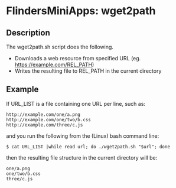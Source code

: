 # FlindersMiniApps: wget2path

## Description

The wget2path.sh script does the following.

- Downloads a web resource from specified URL
  (eg. https://example.com/REL_PATH)
- Writes the resulting file to REL_PATH in the current directory


## Example

If URL_LIST is a file containing one URL per line, such as:

```
http://example.com/one/a.png
http://example.com/one/two/b.css
http://example.com/three/c.js
```

and you run the following from the (Linux) bash command line:

```
$ cat URL_LIST |while read url; do ./wget2path.sh "$url"; done
```

then the resulting file structure in the current directory will be:

```
one/a.png
one/two/b.css
three/c.js
```

